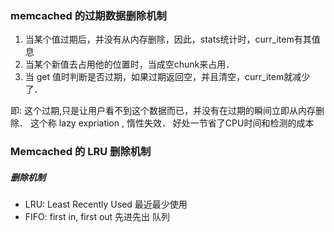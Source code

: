 ### memcached 的过期数据删除机制
1. 当某个值过期后，并没有从内存删除，因此，stats统计时，curr_item有其值息 
2. 当某个新值去占用他的位置时，当成空chunk来占用．
3. 当 get 值时判断是否过期，如果过期返回空，并且清空，curr_item就减少了．

即: 这个过期,只是让用户看不到这个数据而已，并没有在过期的瞬间立即从内存删除．
这个称 lazy expriation , 惰性失效．
好处一节省了CPU时间和检测的成本 


### Memcached 的 LRU 删除机制








##### 删除机制 
- LRU: Least Recently Used 最近最少使用
- FIFO: first in, first out  先进先出 队列
